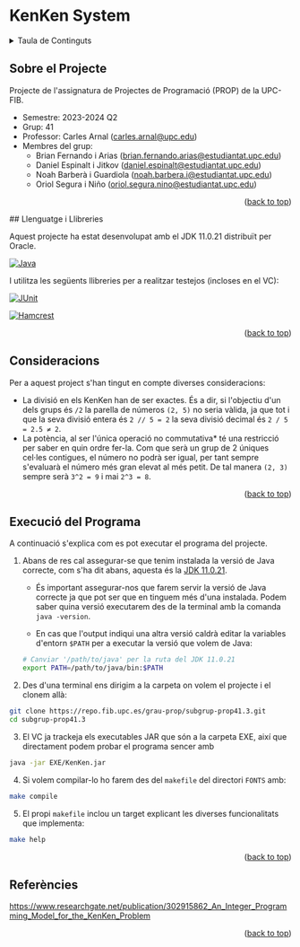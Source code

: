 <a name="readme-top"></a>

# KenKen System

<details>
	<summary>Taula de Continguts</summary>
	<ol>
		<li><a href="#sobre-el-projecte">Sobre el Projecte</a></li>
		<li><a href="#llenguatge-i-llibreries">Llenguatge i Llibreries</a></li>
		<li><a href="#consideracions">Consideracions</a></li>
		<li><a href="#execució-del-pograma">Execució del Programa</a></li>
		<li><a href="#referències">Referències</a></li>
	</ol>
</details>

## Sobre el Projecte

Projecte de l'assignatura de Projectes de Programació (PROP) de la UPC-FIB.
* Semestre: 2023-2024 Q2
* Grup: 41
* Professor: Carles Arnal (carles.arnal@upc.edu)
* Membres del grup:
	* Brian Fernando i Arias (brian.fernando.arias@estudiantat.upc.edu)
	* Daniel Espinalt i Jitkov (daniel.espinalt@estudiantat.upc.edu)
	* Noah Barberà i Guardiola (noah.barbera.i@estudiantat.upc.edu)
	* Oriol Segura i Niño (oriol.segura.nino@estudiantat.upc.edu)

<p align="right">(<a href="#readme-top">back to top</a>)</p>

## Llenguatge i Llibreries

Aquest projecte ha estat desenvolupat amb el JDK 11.0.21 distribuït per Oracle.

[![Java][Java]][Java-url]

I utilitza les següents llibreries per a realitzar testejos (incloses en el VC):

[![JUnit][JUnit]][JUnit-url]

[![Hamcrest][Hamcrest]][Hamcrest-url]

<p align="right">(<a href="#readme-top">back to top</a>)</p>

## Consideracions

Per a aquest project s'han tingut en compte diverses consideracions:
* La divisió en els KenKen han de ser exactes. És a dir, si l'objectiu d'un dels grups és `/2` la parella de números `(2, 5)` no seria vàlida, ja que tot i que la seva divisió entera és `2 // 5 = 2` la seva divisió decimal és `2 / 5 = 2.5 ≠ 2`.
* La potència, al ser l'única operació no commutativa* té una restricció per saber en quin ordre fer-la. Com que serà un grup de 2 úniques cel·les contigues, el número no podrà ser igual, per tant sempre s'evaluarà el número més gran elevat al més petit. De tal manera `(2, 3)` sempre serà `3^2 = 9` i mai `2^3 = 8`.

<p align="right">(<a href="#readme-top">back to top</a>)</p>

## Execució del Programa

A continuació s'explica com es pot executar el programa del projecte.

1. Abans de res cal assegurar-se que tenim instalada la versió de Java correcte, com s'ha dit abans, aquesta és la [JDK 11.0.21][Java-url].

	- És important assegurar-nos que farem servir la versió de Java correcte ja que pot ser que en tinguem més d'una instalada. Podem saber quina versió executarem des de la terminal amb la comanda `java -version`.

	- En cas que l'output indiqui una altra versió caldrà editar la variables d'entorn `$PATH` per a executar la versió que volem de Java:

	```bash
	# Canviar '/path/to/java' per la ruta del JDK 11.0.21
	export PATH=/path/to/java/bin:$PATH
	```

2. Des d'una terminal ens dirigim a la carpeta on volem el projecte i el clonem allà:
```bash
git clone https://repo.fib.upc.es/grau-prop/subgrup-prop41.3.git
cd subgrup-prop41.3
```

3. El VC ja trackeja els executables JAR que són a la carpeta EXE, així que directament podem probar el programa sencer amb
```bash
java -jar EXE/KenKen.jar
```

4. Si volem compilar-lo ho farem des del `makefile` del directori `FONTS` amb:
```bash
make compile
```

5. El propi `makefile` inclou un target explicant les diverses funcionalitats que implementa:
```bash
make help
```

<p align="right">(<a href="#readme-top">back to top</a>)</p>

## Referències

https://www.researchgate.net/publication/302915862_An_Integer_Programming_Model_for_the_KenKen_Problem

<p align="right">(<a href="#readme-top">back to top</a>)</p>

<!-- MARKDOWN LINKS & IMAGES -->
[Java]: https://img.shields.io/badge/Java_11.0.21-F8981D?style=for-the-badge&logo=openjdk&logoColor=white
[Java-url]: https://www.oracle.com/es/java/technologies/javase/jdk11-archive-downloads.html
[JUnit]: https://img.shields.io/badge/JUnit-4.13.1-blue
[JUnit-url]: https://mvnrepository.com/artifact/junit/junit/4.13.1
[Hamcrest]: https://img.shields.io/badge/Hamcrest_Core-1.3-red
[Hamcrest-url]: https://mvnrepository.com/artifact/org.hamcrest/hamcrest-core/1.3
